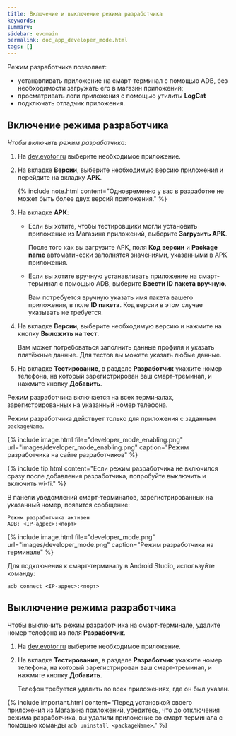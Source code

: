 ```yaml
---
title: Включение и выключение режима разработчика
keywords:
summary:
sidebar: evomain
permalink: doc_app_developer_mode.html
tags: []
---
```


Режим разработчика позволяет:

* устанавливать приложение на смарт-терминал с помощью ADB, без необходимости загружать его в магазин приложений;
* просматривать логи приложения с помощью утилиты **LogCat**
* подключать отладчик приложения.

## Включение режима разработчика

*Чтобы включить режим разработчика:*

1. На [dev.evotor.ru](https://dev.evotor.ru) выберите необходимое приложение.
2. На вкладке **Версии**, выберите необходимую версию приложения и перейдите на вкладку **APK**.

    {% include note.html content="Одновременно у вас в разработке не может быть более двух версий приложения." %}

3. На вкладке **APK**:

    * Если вы хотите, чтобы тестировщики могли установить приложение из Магазина приложений, выберите **Загрузить APK**.

      После того как вы загрузите APK, поля **Код версии** и **Package name** автоматически заполнятся значениями, указанными в APK приложения.

    * Если вы хотите вручную устанавливать приложение на смарт-терминал с помощью ADB, выберите **Ввести ID пакета вручную**.

      Вам потребуется вручную указать имя пакета вашего приложения, в поле **ID пакета**. Код версии в этом случае указывать не требуется.

4. На вкладке **Версии**, выберите необходимую версию и нажмите на кнопку **Выложить на тест**.

   Вам может потребоваться заполнить данные профиля и указать платёжные данные. Для тестов вы можете указать любые данные.

5. На вкладке **Тестирование**, в разделе **Разработчик** укажите номер телефона, на который зарегистрирован ваш смарт-треминал, и нажмите кнопку **Добавить**.

  Режим разработчика включается на всех терминалах, зарегистрированных на указанный номер телефона.

  Режим разработчика действует только для приложения с заданным `packageName`.

{% include image.html file="developer_mode_enabling.png" url="images/developer_mode_enabling.png" caption="Режим разработчика на сайте разработчиков" %}

{% include tip.html content="Если режим разработчика не включился сразу после добавления разработчика, попробуйте выключить и включить wi-fi." %}

В панели уведомлений смарт-терминалов, зарегистрированных на указанный номер, появится сообщение:

```
Режим разработчика активен
ADB: <IP-адрес>:<порт>
```

{% include image.html file="developer_mode.png" url="images/developer_mode.png" caption="Режим разработчика на терминале" %}

Для подключения к смарт-терминалу в Android Studio, используйте команду:

```
adb connect <IP-адрес>:<порт>
```

## Выключение режима разработчика

Чтобы выключить режим разработчика на смарт-терминале, удалите номер телефона из поля **Разработчик**.

1. На [dev.evotor.ru](https://dev.evotor.ru) выберите необходимое приложение.
2. На вкладке **Тестирование**, в разделе **Разработчик** укажите номер телефона, на который зарегистрирован ваш смарт-треминал, и нажмите кнопку **Добавить**.

   Телефон требуется удалить во всех приложениях, где он был указан.

{% include important.html content="Перед установкой своего приложения из Магазина приложений, убедитесь, что до отключения режима разработчика, вы удалили приложение со смарт-терминала с помощью команды `adb uninstall <packageName>`." %}
